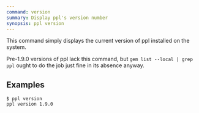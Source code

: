 ```yaml
---
command: version
summary: Display ppl's version number
synopsis: ppl version
---
```


This command simply displays the current version of ppl installed on the system.

Pre-1.9.0 versions of ppl lack this command, but `gem list --local | grep ppl`
ought to do the job just fine in its absence anyway.

## Examples

    $ ppl version
    ppl version 1.9.0

